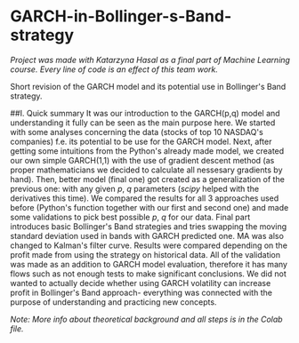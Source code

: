 # GARCH-in-Bollinger-s-Band-strategy
*Project was made with Katarzyna Hasal as a final part of Machine Learning course. Every line of code is an effect of this team work.*

Short revision of the GARCH model  and its potential use in Bollinger's Band strategy.

##I. Quick summary
It was our introduction to the GARCH(p,q) model and understanding it fully can be seen as the main purpose here. We started with some analyses concerning the data (stocks of top 10 NASDAQ's companies) f.e. its potential to be use for the GARCH model. Next, after getting some intuitions from the Python's already made model, we created our own simple GARCH(1,1) with the use of gradient descent method (as proper mathematicians we decided to calculate all nessesary gradients by hand). Then, better model (final one) got created as a generalization of the previous one: with any given *p*, *q* parameters (*scipy* helped with the derivatives this time). We compared the results for all 3 approaches used before (Python's function together with our first and second one) and made some validations to pick best possible *p*, *q* for our data. Final part introduces basic Bollinger's Band strategies and tries swapping the moving standard deviation used in bands with GARCH predicted one. MA was also changed to Kalman's filter curve. Results were compared depending on the profit made from using the strategy on historical data.
All of the validation was made as an addition to GARCH model evaluation, therefore it has many flows such as not enough tests to make significant conclusions. We did not wanted to actually decide whether using GARCH volatility can increase profit in Bollinger's Band approach- everything was connected with the purpose of understanding and practicing new concepts.

*Note: More info about theoretical background and all steps is in the Colab file.*


